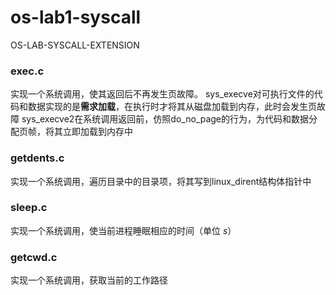 # os-lab1-syscall
OS-LAB-SYSCALL-EXTENSION

### exec.c
实现一个系统调用，使其返回后不再发生页故障。
sys_execve对可执行文件的代码和数据实现的是**需求加载**，在执行时才将其从磁盘加载到内存，此时会发生页故障
sys_execve2在系统调用返回前，仿照do_no_page的行为，为代码和数据分配页帧，将其立即加载到内存中

### getdents.c
实现一个系统调用，遍历目录中的目录项，将其写到linux_dirent结构体指针中

### sleep.c
实现一个系统调用，使当前进程睡眠相应的时间（单位 $s$）

### getcwd.c
实现一个系统调用，获取当前的工作路径
